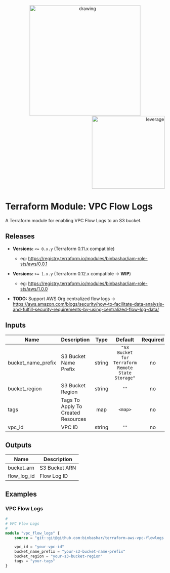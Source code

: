<div align="center">
    <img src="https://raw.githubusercontent.com/binbashar/terraform-aws-iam-role-sts/master/figures/binbash.png" alt="drawing" width="350"/>
</div>
<div align="right">
  <img src="https://raw.githubusercontent.com/binbashar/terraform-aws-iam-role-sts/master/figures/binbash-leverage-terraform.png" alt="leverage" width="230"/>
</div>

# Terraform Module: VPC Flow Logs

A Terraform module for enabling VPC Flow Logs to an S3 bucket.

## Releases
- **Versions:** `<= 0.x.y` (Terraform 0.11.x compatible)
    - eg: https://registry.terraform.io/modules/binbashar/iam-role-sts/aws/0.0.1

- **Versions:** `>= 1.x.y` (Terraform 0.12.x compatible -> **WIP**)
    - eg: https://registry.terraform.io/modules/binbashar/iam-role-sts/aws/1.0.0

- **TODO:** Support AWS Org centralized flow logs -> https://aws.amazon.com/blogs/security/how-to-facilitate-data-analysis-and-fulfill-security-requirements-by-using-centralized-flow-log-data/

## Inputs

| Name | Description | Type | Default | Required |
|------|-------------|:----:|:-----:|:-----:|
| bucket\_name\_prefix | S3 Bucket Name Prefix | string | `"S3 Bucket for Terraform Remote State Storage"` | no |
| bucket\_region | S3 Bucket Region | string | `""` | no |
| tags | Tags To Apply To Created Resources | map | `<map>` | no |
| vpc\_id | VPC ID | string | `""` | no |

## Outputs

| Name | Description |
|------|-------------|
| bucket\_arn | S3 Bucket ARN |
| flow\_log\_id | Flow Log ID |

## Examples
### VPC Flow Logs
```terraform
#
# VPC Flow Logs
#
module "vpc_flow_logs" {
    source = "git::git@github.com:binbashar/terraform-aws-vpc-flowlogs.git?ref=v0.0.2"

    vpc_id = "your-vpc-id"
    bucket_name_prefix = "your-s3-bucket-name-prefix"
    bucket_region = "your-s3-bucket-region"
    tags = "your-tags"
}
```